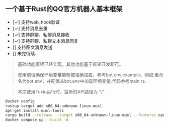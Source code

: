 ## 一个基于Rust的QQ官方机器人基本框架
- [✓] 支持web_hook验证
- [✓] 支持消息去重
- [✓] 支持群聊、私聊消息接收
- [✓] 支持群聊、私聊文本消息回复
- [] 支持图文消息发送
- [] 未完待续...
> 基础功能框架已经实现，其他功能基于框架开发即可。

> 使用前请确保环境变量能够被准确加载，参考bot.env.example。例如:重命名为bot.env，并配置从bot.env中加载环境变量.代码参考main.rs.

> 本库使用Tokio运行时，监听的API路径为 "/"

```bash
docker config
rustup target add x86_64-unknown-linux-musl 
apt-get install musl-tools 
cargo build --release --target x86_64-unknown-linux-musl --features openssl/vendored
docker compose up --build -d
```